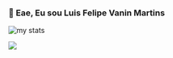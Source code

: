 ### 👋 Eae, Eu sou Luis Felipe Vanin Martins

![my stats](https://github-readme-stats.vercel.app/api?username=LuigiVanin&count_private=true&hide=contribs,prs&show_icons=true&theme=dark)

<img src="https://github-readme-stats.vercel.app/api/top-langs/?username=LuigiVanin&hide=jupyter%20notebook&layout=compact&theme=dark" align="center"></img>
<!--
**LuigiVanin/LuigiVanin** is a ✨ _special_ ✨ repository because its `README.md` (this file) appears on your GitHub profile.

Here are some ideas to get you started:

- 🔭 I’m currently working on ...
- 🌱 I’m currently learning ...
- 👯 I’m looking to collaborate on ...
- 🤔 I’m looking for help with ...
- 💬 Ask me about ...
- 📫 How to reach me: ...
- 😄 Pronouns: ...
- ⚡ Fun fact: ...
-->
